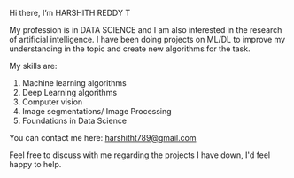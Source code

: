 Hi there, I’m HARSHITH REDDY T

My profession is in DATA SCIENCE and I am also interested in the research of artificial intelligence. I have been doing projects on ML/DL to improve my understanding in the topic and create new algorithms for the task. 

My skills are:
1. Machine learning algorithms
2. Deep Learning algorithms
3. Computer vision
4. Image segmentations/ Image Processing
5. Foundations in Data Science

You can contact me here:
harshitht789@gmail.com

Feel free to discuss with me regarding the projects I have down, I'd feel happy to help.



<!---
harshitht789/harshitht789 is a ✨ special ✨ repository because its `README.md` (this file) appears on your GitHub profile.
You can click the Preview link to take a look at your changes.
--->
